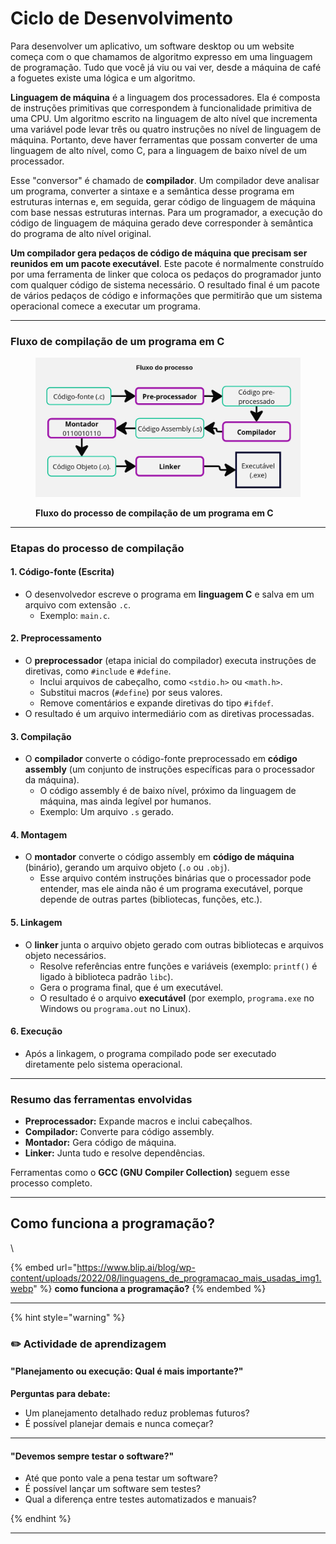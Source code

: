 # Ciclo de Desenvolvimento

Para desenvolver um aplicativo, um software desktop ou um website começa com o que chamamos de algoritmo expresso em uma linguagem de programação. Tudo que você já viu ou vai ver, desde a máquina de café a foguetes existe uma lógica e um algoritmo. &#x20;

**Linguagem de máquina** é a linguagem dos processadores. Ela é composta de instruções primitivas que correspondem à funcionalidade primitiva de uma CPU. Um algoritmo escrito na linguagem de alto nível que incrementa uma variável pode levar três ou quatro instruções no nível de linguagem de máquina. Portanto, deve haver ferramentas que possam converter de uma linguagem de alto nível, como C, para a linguagem de baixo nível de um processador.

Esse "conversor" é chamado de **compilador**. Um compilador deve analisar um programa, converter a sintaxe e a semântica desse programa em estruturas internas e, em seguida, gerar código de linguagem de máquina com base nessas estruturas internas. Para um programador, a execução do código de linguagem de máquina gerado deve corresponder à semântica do programa de alto nível original.

**Um compilador gera pedaços de código de máquina que precisam ser reunidos em um pacote executável**. Este pacote é normalmente construído por uma ferramenta de linker que coloca os pedaços do programador junto com qualquer código de sistema necessário. O resultado final é um pacote de vários pedaços de código e informações que permitirão que um sistema operacional comece a executar um programa.

***

### **Fluxo de compilação de um programa em C**

<div data-full-width="false"><figure><img src="../../.gitbook/assets/Fluxo do processo.jpg" alt="Compilação de um programa em C "><figcaption><p><strong>Fluxo do processo de compilação de um programa em C</strong></p></figcaption></figure></div>

***



### Etapas do processo de compilação

#### **1. Código-fonte (Escrita)**

* O desenvolvedor escreve o programa em **linguagem C** e salva em um arquivo com extensão `.c`.
  * Exemplo: `main.c`.

#### **2. Preprocessamento**

* O **preprocessador** (etapa inicial do compilador) executa instruções de diretivas, como `#include` e `#define`.
  * Inclui arquivos de cabeçalho, como `<stdio.h>` ou `<math.h>`.
  * Substitui macros (`#define`) por seus valores.
  * Remove comentários e expande diretivas do tipo `#ifdef`.
* O resultado é um arquivo intermediário com as diretivas processadas.

#### **3. Compilação**

* O **compilador** converte o código-fonte preprocessado em **código assembly** (um conjunto de instruções específicas para o processador da máquina).
  * O código assembly é de baixo nível, próximo da linguagem de máquina, mas ainda legível por humanos.
  * Exemplo: Um arquivo `.s` gerado.

#### **4. Montagem**

* O **montador** converte o código assembly em **código de máquina** (binário), gerando um arquivo objeto (`.o` ou `.obj`).
  * Esse arquivo contém instruções binárias que o processador pode entender, mas ele ainda não é um programa executável, porque depende de outras partes (bibliotecas, funções, etc.).

#### **5. Linkagem**

* O **linker** junta o arquivo objeto gerado com outras bibliotecas e arquivos objeto necessários.
  * Resolve referências entre funções e variáveis (exemplo: `printf()` é ligado à biblioteca padrão `libc`).
  * Gera o programa final, que é um executável.
  * O resultado é o arquivo **executável** (por exemplo, `programa.exe` no Windows ou `programa.out` no Linux).

#### **6. Execução**

* Após a linkagem, o programa compilado pode ser executado diretamente pelo sistema operacional.

***

### **Resumo das ferramentas envolvidas**

* **Preprocessador:** Expande macros e inclui cabeçalhos.
* **Compilador:** Converte para código assembly.
* **Montador:** Gera código de máquina.
* **Linker:** Junta tudo e resolve dependências.

Ferramentas como o **GCC (GNU Compiler Collection)** seguem esse processo completo.

***



## **Como funciona a programação?**

\


{% embed url="https://www.blip.ai/blog/wp-content/uploads/2022/08/linguagens_de_programacao_mais_usadas_img1.webp" %}
**como funciona a programação?**
{% endembed %}

***



{% hint style="warning" %}
### ✏️ Actividade de aprendizagem

#### **"Planejamento ou execução: Qual é mais importante?"**

**Perguntas para debate:**

* Um planejamento detalhado reduz problemas futuros?
* É possível planejar demais e nunca começar?

***



#### **"Devemos sempre testar o software?"**

* Até que ponto vale a pena testar um software?
* É possível lançar um software sem testes?
* Qual a diferença entre testes automatizados e manuais?


{% endhint %}

***



